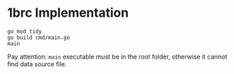 # 1brc Implementation

```shell
go mod tidy
go build cmd/main.go
main
```

Pay attention: `main` executable must be in the root folder, otherwise it cannot find data source file.
